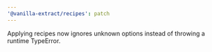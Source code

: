 ```yaml
---
'@vanilla-extract/recipes': patch
---
```


Applying recipes now ignores unknown options instead of throwing a runtime TypeError.
